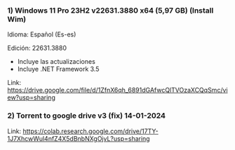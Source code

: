 ### 1) Windows 11 Pro 23H2 v22631.3880 x64 (5,97 GB) (Install Wim)

Idioma: Español (Es-es)

Edición: 22631.3880

- Incluye las actualizaciones
- Incluye .NET Framework 3.5

Link:
https://drive.google.com/file/d/1ZfnX6qh_6891dGAfwcQlTVOzaXCQqSmc/view?usp=sharing

### 2) Torrent to google drive v3 (fix) 14-01-2024

Link: https://colab.research.google.com/drive/17TY-1J7XhcwWul4nfZ4X5dBnbNXgOjvL?usp=sharing
